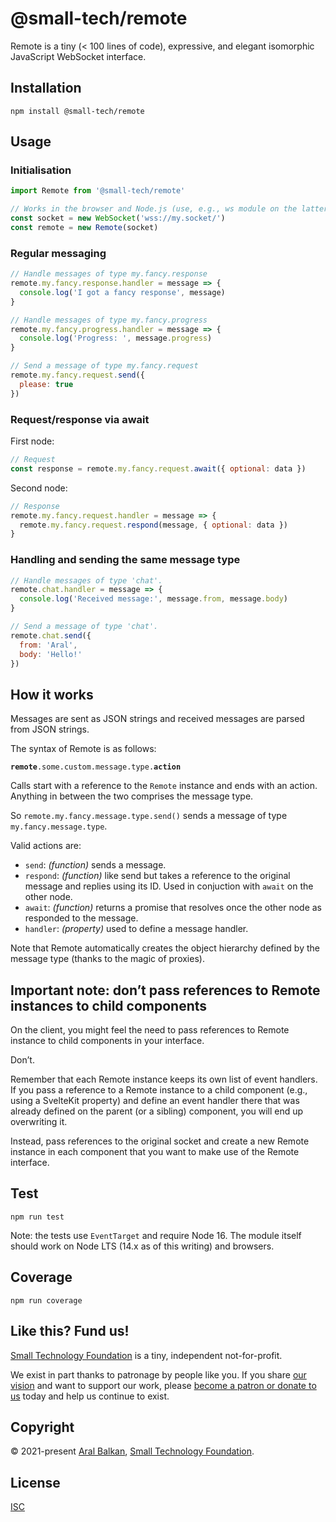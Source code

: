 # @small-tech/remote

Remote is a tiny (< 100 lines of code), expressive, and elegant isomorphic JavaScript WebSocket interface.

## Installation

```shell
npm install @small-tech/remote
```

## Usage

### Initialisation

```js
import Remote from '@small-tech/remote'

// Works in the browser and Node.js (use, e.g., ws module on the latter)
const socket = new WebSocket('wss://my.socket/')
const remote = new Remote(socket)
```

### Regular messaging

```js
// Handle messages of type my.fancy.response
remote.my.fancy.response.handler = message => {
  console.log('I got a fancy response', message)
}

// Handle messages of type my.fancy.progress
remote.my.fancy.progress.handler = message => {
  console.log('Progress: ', message.progress)
}

// Send a message of type my.fancy.request
remote.my.fancy.request.send({
  please: true
})
```

### Request/response via await

First node:

```js
// Request
const response = remote.my.fancy.request.await({ optional: data })
```

Second node:

```js
// Response
remote.my.fancy.request.handler = message => {
  remote.my.fancy.request.respond(message, { optional: data })
}
```

### Handling and sending the same message type

```js
// Handle messages of type 'chat'.
remote.chat.handler = message => {
  console.log('Received message:', message.from, message.body)
}

// Send a message of type 'chat'.
remote.chat.send({
  from: 'Aral',
  body: 'Hello!'
})
```

## How it works

Messages are sent as JSON strings and received messages are parsed from JSON strings.

The syntax of Remote is as follows:

__`remote`__`.some.custom.message.type.`__`action`__

Calls start with a reference to the `Remote` instance and ends with an action. Anything in between the two comprises the message type.

So `remote.my.fancy.message.type.send()` sends a message of type `my.fancy.message.type`.

Valid actions are:

  - `send`: _(function)_ sends a message.
  - `respond`: _(function)_ like send but takes a reference to the original message and replies using its ID. Used in conjuction with `await` on the other node.
  - `await`: _(function)_ returns a promise that resolves once the other node as responded to the message.
  - `handler`: _(property)_ used to define a message handler.

Note that Remote automatically creates the object hierarchy defined by the message type (thanks to the magic of proxies).

## Important note: don’t pass references to Remote instances to child components

On the client, you might feel the need to pass references to Remote instance to child components in your interface.

Don’t.

Remember that each Remote instance keeps its own list of event handlers. If you pass a reference to a Remote instance to a child component (e.g., using a SvelteKit property) and define an event handler there that was already defined on the parent (or a sibling) component, you will end up overwriting it.

Instead, pass references to the original socket and create a new Remote instance in each component that you want to make use of the Remote interface.

## Test

```shell
npm run test
```

Note: the tests use `EventTarget` and require Node 16. The module itself should work on Node LTS (14.x as of this writing) and browsers.

## Coverage

```shell
npm run coverage
```

## Like this? Fund us!

[Small Technology Foundation](https://small-tech.org) is a tiny, independent not-for-profit.

We exist in part thanks to patronage by people like you. If you share [our vision](https://small-tech.org/about/#small-technology) and want to support our work, please [become a patron or donate to us](https://small-tech.org/fund-us) today and help us continue to exist.

## Copyright

&copy; 2021-present [Aral Balkan](https://ar.al), [Small Technology Foundation](https://small-tech.org).

## License

[ISC](./LICENSE)
